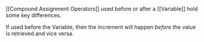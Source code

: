 [[Compound Assignment Operators]] used before or after a [[Variable]] hold some key differences.

If used before the Variable, then the increment will happen *before* the value is retrieved and vice versa. 

